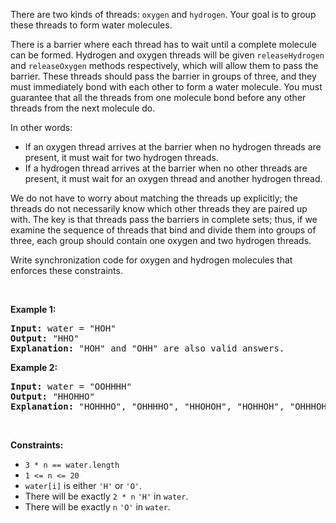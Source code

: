 <div><p>There are two kinds of threads: <code>oxygen</code> and <code>hydrogen</code>. Your goal is to group these threads to form water molecules.</p>

<p>There is a barrier where each thread has to wait until a complete molecule can be formed. Hydrogen and oxygen threads will be given <code>releaseHydrogen</code> and <code>releaseOxygen</code> methods respectively, which will allow them to pass the barrier. These threads should pass the barrier in groups of three, and they must immediately bond with each other to form a water molecule. You must guarantee that all the threads from one molecule bond before any other threads from the next molecule do.</p>

<p>In other words:</p>

<ul>
	<li>If an oxygen thread arrives at the barrier when no hydrogen threads are present, it must wait for two hydrogen threads.</li>
	<li>If a hydrogen thread arrives at the barrier when no other threads are present, it must wait for an oxygen thread and another hydrogen thread.</li>
</ul>

<p>We do not have to worry about matching the threads up explicitly; the threads do not necessarily know which other threads they are paired up with. The key is that threads pass the barriers in complete sets; thus, if we examine the sequence of threads that bind and divide them into groups of three, each group should contain one oxygen and two hydrogen threads.</p>

<p>Write synchronization code for oxygen and hydrogen molecules that enforces these constraints.</p>

<p>&nbsp;</p>
<p><strong>Example 1:</strong></p>

<pre><strong>Input:</strong> water = "HOH"
<strong>Output:</strong> "HHO"
<strong>Explanation:</strong> "HOH" and "OHH" are also valid answers.
</pre>

<p><strong>Example 2:</strong></p>

<pre><strong>Input:</strong> water = "OOHHHH"
<strong>Output:</strong> "HHOHHO"
<strong>Explanation:</strong> "HOHHHO", "OHHHHO", "HHOHOH", "HOHHOH", "OHHHOH", "HHOOHH", "HOHOHH" and "OHHOHH" are also valid answers.
</pre>

<p>&nbsp;</p>
<p><strong>Constraints:</strong></p>

<ul>
	<li><code>3 * n == water.length</code></li>
	<li><code>1 &lt;= n &lt;= 20</code></li>
	<li><code>water[i]</code> is either <code>'H'</code> or <code>'O'</code>.</li>
	<li>There will be exactly <code>2 * n</code> <code>'H'</code> in <code>water</code>.</li>
	<li>There will be exactly <code>n</code> <code>'O'</code> in <code>water</code>.</li>
</ul>
</div>